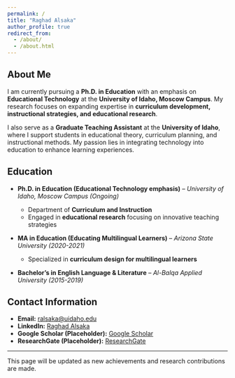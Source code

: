 ```yaml
---
permalink: /
title: "Raghad Alsaka"
author_profile: true
redirect_from: 
  - /about/
  - /about.html
---
```


## About Me

I am currently pursuing a **Ph.D. in Education** with an emphasis on **Educational Technology** at the **University of Idaho, Moscow Campus**. My research focuses on expanding expertise in **curriculum development, instructional strategies, and educational research**.

I also serve as a **Graduate Teaching Assistant** at the **University of Idaho**, where I support students in educational theory, curriculum planning, and instructional methods. My passion lies in integrating technology into education to enhance learning experiences.

## Education

- **Ph.D. in Education (Educational Technology emphasis)** – *University of Idaho, Moscow Campus (Ongoing)*  
  - Department of **Curriculum and Instruction**  
  - Engaged in **educational research** focusing on innovative teaching strategies  

- **MA in Education (Educating Multilingual Learners)** – *Arizona State University (2020-2021)*  
  - Specialized in **curriculum design for multilingual learners**  

- **Bachelor’s in English Language & Literature** – *Al-Balqa Applied University (2015-2019)*  

## Contact Information

- **Email:** [ralsaka@uidaho.edu](mailto:ralsaka@uidaho.edu)  
- **LinkedIn:** [Raghad Alsaka](https://www.linkedin.com/in/raghadalsaqqa)  
- **Google Scholar (Placeholder):** [Google Scholar](https://scholar.google.com/)  
- **ResearchGate (Placeholder):** [ResearchGate](https://www.researchgate.net/)  

---
This page will be updated as new achievements and research contributions are made.
